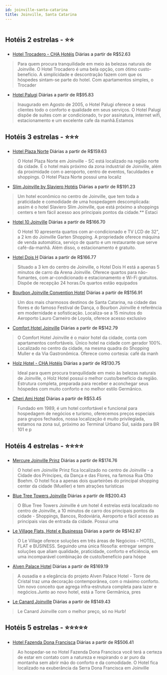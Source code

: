 ```yaml
---
id: joinville-santa-catarina
title: Joinville, Santa Catarina
---
```


<center><img src="http://media.omnibees.com/Images/7729/Property/334810.jpg" alt="" /></center>


## Hotéis 2 estrelas - ⭐️⭐️

-    [Hotel Trocadero - CHA Hotéis](https://www.hurb.com/hoteis/joinville/hotel-trocadero-cha-hoteis-OMN-7729?cmp=18055) Diárias a partir de R$52.63
   > Para quem procura tranquilidade em meio às belezas naturais de Joinville. O Hotel Trocadero é uma bela opção, com ótimo custo-benefício. A simplicidade e descontração fazem com que os hóspedes sintam-se parte do hotel. Com apartamentos simples, o Trocader
-    [Hotel Palugi](https://www.hurb.com/hoteis/joinville/hotel-palugi-OMN-8827?cmp=18055) Diárias a partir de R$95.83
   > Inaugurado em Agosto de 2005, o Hotel Palugi oferece a seus clientes todo o conforto e qualidade em seus serviços. O Hotel Palugi dispõe de suites com ar condicionado, tv por assinatura, internet wifi, estacionamento e um excelente cafe da manhã.Estamos 

## Hotéis 3 estrelas - ⭐️⭐️⭐️

-    [Hotel Plaza Norte](https://www.hurb.com/hoteis/joinville/hotel-plaza-norte-OMN-8532?cmp=18055) Diárias a partir de R$159.63
   > O Hotel Plaza Norte em Joinville - SC está localizado na região norte da cidade. É o hotel mais próximo da zona industrial de Joinville, além da proximidade com o aeroporto, centro de eventos, faculdades e shoppings. O Hotel Plaza Norte possui uma localiz
-    [Slim Joinville by Slaviero Hotéis](https://www.hurb.com/hoteis/joinville/slim-joinville-by-slaviero-hoteis-OMN-2301?cmp=18055) Diárias a partir de R$191.23
   > Um hotel econômico no centro de Joinville, que tem toda a praticidade e comodidade de uma hospedagem descomplicada: assim é o hotel Slaviero Slim Joinville, que está próximo a shoppings centers e tem fácil acesso aos principais pontos da cidade.** Estaci
-    [Hotel 10 Joinville](https://www.hurb.com/hoteis/joinville/hotel-10-joinville-OMN-5218?cmp=18055) Diárias a partir de R$166.70
   > O Hotel 10 apresenta quartos com ar-condicionado e TV LCD de 32", a 2 km do Joinville Garten Shopping. A propriedade oferece máquina de venda automática, serviço de quarto e um restaurante que serve café-da-manhã. Além disso, o estacionamento é gratuito.
-    [Hotel Dois H](https://www.hurb.com/hoteis/joinville/hotel-dois-h-OMN-6542?cmp=18055) Diárias a partir de R$166.77
   > Situado a 3 km do centro de Joinville, o Hotel Dois H está a apenas 5 minutos de carro da Arena Joinville. Oferece quartos para não-fumantes, com ar-condicionado e estacionamento e Wi-Fi gratuitos. Dispõe de recepção 24 horas.Os quartos estão equipados 
-    [Bourbon Joinville Convention Hotel](https://www.hurb.com/hoteis/joinville/bourbon-joinville-convention-hotel-OMN-1906?cmp=18055) Diárias a partir de R$156.91
   > Um dos mais charmosos destinos de Santa Catarina, na cidade das flores e do famoso Festival de Dança, o Bourbon Joinville é referência em modernidade e sofisticação. Localiza-se a 15 minutos do Aeroporto Lauro Carneiro de Loyola, oferece acesso exclusivo 
-    [Comfort Hotel Joinville](https://www.hurb.com/hoteis/joinville/comfort-hotel-joinville-OMN-1929?cmp=18055) Diárias a partir de R$142.79
   > O Comfort Hotel Joinville é o maior hotel da cidade, conta com apartamentos confortáveis. Único hotel na cidade com gerador 100%. Localizado no centro da cidade, na mesma quadra do Shopping Muller e da Via Gastronômica. Oferece como cortesia: café da manh
-    [Holz Hotel - CHA Hotéis](https://www.hurb.com/hoteis/joinville/holz-hotel-cha-hoteis-OMN-7756?cmp=18055) Diárias a partir de R$130.75
   > Ideal para quem procura tranquilidade em meio às belezas naturais de Joinville, o Holz Hotel possui o melhor custo/benefício da região. Estrutura completa, preparada para receber e aconchegar seus hóspedes com muito conforto e no melhor estilo Germânico. 
-    [Cheri Ami Hotel](https://www.hurb.com/hoteis/joinville/cheri-ami-hotel-OMN-8867?cmp=18055) Diárias a partir de R$53.45
   > Fundado em 1989, é um hotel confortável e funcional para hospedagem de negócios e turismo, oferecemos preços especiais para grupos fechados, nossa localização é muito privilegiada, estamos na zona sul, próximo ao Terminal Urbano Sul, saída para BR 101 e p

## Hotéis 4 estrelas - ⭐️⭐️⭐️⭐️

-    [Mercure Joinville Prinz](https://www.hurb.com/hoteis/joinville/mercure-joinville-prinz-OMN-2135?cmp=18055) Diárias a partir de R$174.76
   > O hotel em Joinville Prinz fica localizado no centro de Joinville - a Cidade dos Príncipes, da Dança e das Flores, na famosa Rua Otto Boehm. O hotel fica a apenas dois quarteirões do principal shopping center da cidade (Mueller) e tem atrações turísticas 
-    [Blue Tree Towers Joinville](https://www.hurb.com/hoteis/joinville/blue-tree-towers-joinville-OMN-1070?cmp=18055) Diárias a partir de R$200.43
   > O Blue Tree Towers Joinville é um hotel 4 estrelas está localizado no centro de Joinville, a 10 minutos de carro dos principais pontos da cidade - Shoppings, Bancos, Rodoviária, Aeroporto e fácil acesso as principais vias de entrada da cidade. Possui uma 
-    [Le Village Flats, Hotel e Businesss](https://www.hurb.com/hoteis/joinville/le-village-flats-hotel-e-businesss-OMN-9748?cmp=18055) Diárias a partir de R$142.87
   > O Le Village oferece soluções em três áreas de Negócios – HOTEL, FLAT e BUSINESS. Seguindo uma única filosofia:  entregar sempre soluções que aliam qualidade, praticidade, conforto e eficiência, em uma incomparável combinação de custo/benefício para hóspe
-    [Alven Palace Hotel](https://www.hurb.com/hoteis/joinville/alven-palace-hotel-OMN-5648?cmp=18055) Diárias a partir de R$169.19
   > A ousadia e a elegância do projeto Alven Palace Hotel - Torre de Cristal traz uma decoração contemporânea, com o máximo conforto. Um novo conceito que agrega infra-estrutura completa para lazer e negócios.Junto ao novo hotel, está a Torre Germânica, pres
-    [Le Canard Joinville](https://www.hurb.com/hoteis/joinville/le-canard-joinville-15831?cmp=18055) Diárias a partir de R$149.43
   > Le Canard Joinville com o melhor preço, só no Hurb!

## Hotéis 5 estrelas - ⭐️⭐️⭐️⭐️⭐️

-    [Hotel Fazenda Dona Francisca](https://www.hurb.com/hoteis/joinville/hotel-fazenda-dona-francisca-OMN-6704?cmp=18055) Diárias a partir de R$506.41
   > Ao hospedar-se no Hotel Fazenda Dona Francisca você terá a certeza de estar em contato com a natureza e respirando o ar puro da montanha sem abrir mão do conforto e da comodidade. O Hotel fica localizado na exuberância da Serra Dona Francisca em Joinville
